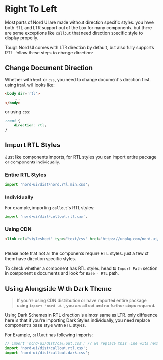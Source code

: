 # Right To Left

Most parts of Nord UI are made without direction specific styles. you have both RTL and LTR support out of the box for many components. but there are some exceptions like `callout` that need direction specific style to display properly.

Tough Nord UI comes with LTR direction by default, but also fully supports RTL. follow these steps to change direction:

## Change Document Direction

Whether with `html` or `css`, you need to change document's direction first. using `html` will looks like:

```html
<body dir='rtl'>
	...
</body>
```
<!-- <br> -->

or using `css`:

```css
:root {
	direction: rtl;
}
```

## Import RTL Styles

Just like components imports, for RTL styles you can import entire package or components individually.

### Entire RTL Styles

```javascript
import 'nord-ui/dist/nord.rtl.min.css';
```

### Individually

For example, importing `callout`'s RTL styles:

```javascript
import 'nord-ui/dist/callout.rtl.css';
```

### Using CDN
```html
<link rel="stylesheet" type="text/css" href="https://unpkg.com/nord-ui/dist/nord.rtl.min.css">
```
<br>
Please note that not all the components require RTL styles. just a few of them have direction specific styles.

To check whether a component has RTL styles, head to `Import Path` section in component's documents and look for `Base - RTL` path.

## Using Alongside With Dark Theme

> If you're using CDN distribution or have imported entire package using `import 'nord-ui'`, you are all set and no further steps required.

Using Dark Schemes in RTL direction is almost same as LTR. only difference here is that if you're importing Dark Styles individually, you need replace component's base style with RTL styles.

For Example, `callout` has following imports:

```javascript
// import 'nord-ui/dist/callout.css'; // we replace this line with next one
import 'nord-ui/dist/callout.rtl.css';
import 'nord-ui/dist/callout.dark.css';
```